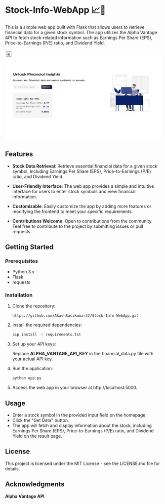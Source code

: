 # Stock-Info-WebApp 📈📰

This is a simple web app built with Flask that allows users to retrieve financial data for a given stock symbol. The app utilizes the Alpha Vantage API to fetch stock-related information such as Earnings Per Share (EPS), Price-to-Earnings (P/E) ratio, and Dividend Yield.

![Stock-Info-WebAp](static/assets/img/og-image.png)

## Features

- **Stock Data Retrieval**: Retrieve essential financial data for a given stock symbol, including Earnings Per Share (EPS), Price-to-Earnings (P/E) ratio, and Dividend Yield.

- **User-Friendly Interface**: The web app provides a simple and intuitive interface for users to enter stock symbols and view financial information.

- **Customizable**: Easily customize the app by adding more features or modifying the frontend to meet your specific requirements.

- **Contributions Welcome**: Open to contributions from the community. Feel free to contribute to the project by submitting issues or pull requests.


## Getting Started

### Prerequisites

- Python 3.x
- Flask
- requests

### Installation

1. Clone the repository:

   ```bash
   https://github.com/AkashSasikumar47/Stock-Info-WebApp.git

2. Install the required dependencies:

    ```bash
    pip install -r requirements.txt

3. Set up your API keys:
    
    Replace **ALPHA_VANTAGE_API_KEY** in the financial_data.py file with your actual API key.

4. Run the application:

    ```bash
    python app.py

5. Access the web app in your browser at http://localhost:5000.

## Usage

- Enter a stock symbol in the provided input field on the homepage.
- Click the "Get Data" button.
- The app will fetch and display information about the stock, including Earnings Per Share (EPS), Price-to-Earnings (P/E) ratio, and Dividend Yield on the result page.

## License

This project is licensed under the MIT License - see the LICENSE.md file for details.

## Acknowledgments

**Alpha Vantage API**